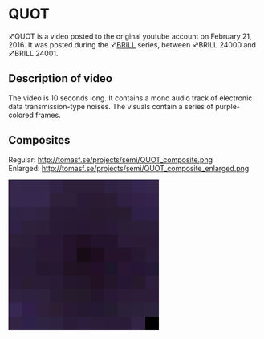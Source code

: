 # QUOT

♐QUOT is a video posted to the original youtube account on February 21,
2016. It was posted during the ♐[BRILL](BRILL "wikilink") series,
between ♐BRILL 24000 and ♐BRILL 24001.

## Description of video

The video is 10 seconds long. It contains a mono audio track of
electronic data transmission-type noises. The visuals contain a series
of purple-colored frames.

## Composites

Regular: <http://tomasf.se/projects/semi/QUOT_composite.png>  
Enlarged: <http://tomasf.se/projects/semi/QUOT_composite_enlarged.png>

![QUOT\_composite\_enlarged.png](QUOT_composite_enlarged.png)

